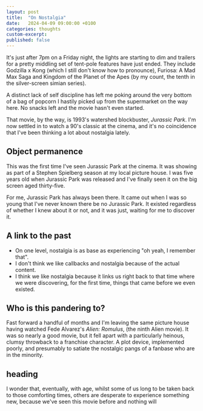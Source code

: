 ```yaml
---
layout: post
title:  "On Nostalgia"
date:   2024-04-09 09:00:00 +0100
categories: thoughts
custom-excerpt:
published: false
---
```


It's just after 7pm on a Friday night, the lights are starting to dim and trailers for a pretty middling set of tent-pole features have just ended. They include Godzilla x Kong (which I still don't know how to pronounce), Furiosa: A Mad Max Saga and Kingdom of the Planet of the Apes (by my count, the tenth in the silver-screen simian series).

A distinct lack of self discipline has left me poking around the very bottom of a bag of popcorn I hastily picked up from the supermarket on the way here. No snacks left and the movie hasn't even started.

That movie, by the way, is 1993's watershed blockbuster, *Jurassic Park*. I'm now settled in to watch a 90's classic at the cinema, and it's no coincidence that I've been thinking a lot about nostalgia lately. 

## Object permanence

This was the first time I've seen Jurassic Park at the cinema. It was showing as part of a Stephen Spielberg season at my local picture house. I was five years old when Jurassic Park was released and I've finally seen it on the big screen aged thirty-five.

For me, Jurassic Park has always been there. It came out when I was so young that I've never known there be no Jurassic Park. It existed regardless of whether I knew about it or not, and it was just, waiting for me to discover it.

## A link to the past

- On one level, nostalgia is as base as experiencing "oh yeah, I remember that".
- I don't think we like callbacks and nostalgia because of the actual content.
- I think we like nostalgia because it links us right back to that time where we were discovering, for the first time, things that came before we even existed.


## Who is this pandering to?
Fast forward a handful of months and I'm leaving the same picture house having watched Fede Alvarez's *Alien: Romulus*, (the ninth Alien movie). It was so nearly a good movie, but it fell apart with a particularly heinous, clumsy throwback to a franchise character. A plot device, implemented poorly, and presumably to satiate the nostalgic pangs of a fanbase who are in the minority.

## heading

I wonder that, eventually, with age, whilst some of us long to be taken back to those comforting times, others are desperate to experience something new, because we've seen this movie before and nothing will